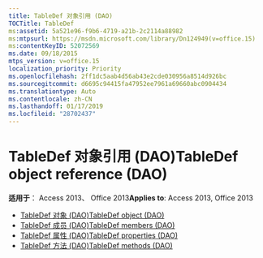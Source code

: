 ```yaml
---
title: TableDef 对象引用 (DAO)
TOCTitle: TableDef
ms:assetid: 5a521e96-f9b6-4719-a21b-2c2114a88982
ms:mtpsurl: https://msdn.microsoft.com/library/Dn124949(v=office.15)
ms:contentKeyID: 52072569
ms.date: 09/18/2015
mtps_version: v=office.15
localization_priority: Priority
ms.openlocfilehash: 2ff1dc5aab4d56ab43e2cde030956a8514d926bc
ms.sourcegitcommit: d6695c94415fa47952ee7961a69660abc0904434
ms.translationtype: Auto
ms.contentlocale: zh-CN
ms.lasthandoff: 01/17/2019
ms.locfileid: "28702437"
---
```

# <a name="tabledef-object-reference-dao"></a><span data-ttu-id="31772-102">TableDef 对象引用 (DAO)</span><span class="sxs-lookup"><span data-stu-id="31772-102">TableDef object reference (DAO)</span></span>

<span data-ttu-id="31772-103">**适用于**： Access 2013、 Office 2013</span><span class="sxs-lookup"><span data-stu-id="31772-103">**Applies to**: Access 2013, Office 2013</span></span>

- [<span data-ttu-id="31772-104">TableDef 对象 (DAO)</span><span class="sxs-lookup"><span data-stu-id="31772-104">TableDef object (DAO)</span></span>](tabledef-object-dao.md)
- [<span data-ttu-id="31772-105">TableDef 成员 (DAO)</span><span class="sxs-lookup"><span data-stu-id="31772-105">TableDef members (DAO)</span></span>](tabledef-members-dao.md)
- [<span data-ttu-id="31772-106">TableDef 属性 (DAO)</span><span class="sxs-lookup"><span data-stu-id="31772-106">TableDef properties (DAO)</span></span>](tabledef-properties-dao.md)
- [<span data-ttu-id="31772-107">TableDef 方法 (DAO)</span><span class="sxs-lookup"><span data-stu-id="31772-107">TableDef methods (DAO)</span></span>](tabledef-methods-dao.md)

